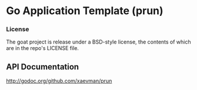 # Go Application Template (prun)

### License
The goat project is release under a BSD-style license, the contents of which are in the repo's LICENSE file.

## API Documentation
http://godoc.org/github.com/xaevman/prun
